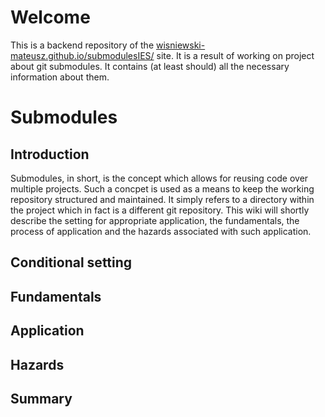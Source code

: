 # Welcome

This is a backend repository of the [wisniewski-mateusz.github.io/submodulesIES/](https://wisniewski-mateusz.github.io/submodulesIES/) site. It is a result of working on project about git submodules. It contains (at least should) all the necessary information about them.

# Submodules
## Introduction

Submodules, in short, is the concept which allows for reusing code over multiple projects. Such a concpet is used as a means to keep the working repository structured and maintained. It simply refers to a directory within the project which in fact is a different git repository. This wiki will shortly describe the setting for appropriate application, the fundamentals, the process of application and the hazards associated with such application. 

## Conditional setting

## Fundamentals

## Application



## Hazards

## Summary

